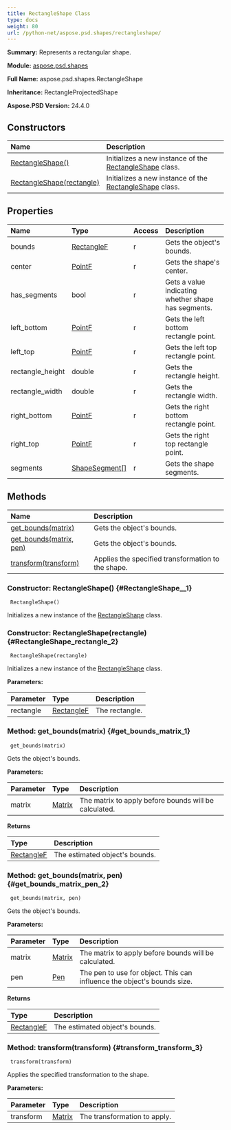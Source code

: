 ```yaml
---
title: RectangleShape Class
type: docs
weight: 80
url: /python-net/aspose.psd.shapes/rectangleshape/
---
```


**Summary:** Represents a rectangular shape.

**Module:** [aspose.psd.shapes](/psd/python-net/aspose.psd.shapes/)

**Full Name:** aspose.psd.shapes.RectangleShape

**Inheritance:** RectangleProjectedShape

**Aspose.PSD Version:** 24.4.0

## **Constructors**
| **Name** | **Description** |
| :- | :- |
| [RectangleShape()](#RectangleShape__1) | Initializes a new instance of the [RectangleShape](/psd/python-net/aspose.psd.shapes/rectangleshape/) class. |
| [RectangleShape(rectangle)](#RectangleShape_rectangle_2) | Initializes a new instance of the [RectangleShape](/psd/python-net/aspose.psd.shapes/rectangleshape/) class. |
## **Properties**
| **Name** | **Type** | **Access** | **Description** |
| :- | :- | :- | :- |
| bounds | [RectangleF](/psd/python-net/aspose.psd/rectanglef) | r | Gets the object's bounds. |
| center | [PointF](/psd/python-net/aspose.psd/pointf) | r | Gets the shape's center. |
| has_segments | bool | r | Gets a value indicating whether shape has segments. |
| left_bottom | [PointF](/psd/python-net/aspose.psd/pointf) | r | Gets the left bottom rectangle point. |
| left_top | [PointF](/psd/python-net/aspose.psd/pointf) | r | Gets the left top rectangle point. |
| rectangle_height | double | r | Gets the rectangle height. |
| rectangle_width | double | r | Gets the rectangle width. |
| right_bottom | [PointF](/psd/python-net/aspose.psd/pointf) | r | Gets the right bottom rectangle point. |
| right_top | [PointF](/psd/python-net/aspose.psd/pointf) | r | Gets the right top rectangle point. |
| segments | [ShapeSegment[]](/psd/python-net/aspose.psd/shapesegment) | r | Gets the shape segments. |
## **Methods**
| **Name** | **Description** |
| :- | :- |
| [get_bounds(matrix)](#get_bounds_matrix_1) | Gets the object's bounds. |
| [get_bounds(matrix, pen)](#get_bounds_matrix_pen_2) | Gets the object's bounds. |
| [transform(transform)](#transform_transform_3) | Applies the specified transformation to the shape. |


### Constructor: RectangleShape() {#RectangleShape__1}


```
 RectangleShape() 
```

Initializes a new instance of the [RectangleShape](/psd/python-net/aspose.psd.shapes/rectangleshape/) class.

### Constructor: RectangleShape(rectangle) {#RectangleShape_rectangle_2}


```
 RectangleShape(rectangle) 
```

Initializes a new instance of the [RectangleShape](/psd/python-net/aspose.psd.shapes/rectangleshape/) class.

**Parameters:**

| Parameter | Type | Description |
| :- | :- | :- |
| rectangle | [RectangleF](/psd/python-net/aspose.psd/rectanglef) | The rectangle. |

### Method: get_bounds(matrix) {#get_bounds_matrix_1}


```
 get_bounds(matrix) 
```

Gets the object's bounds.

**Parameters:**

| Parameter | Type | Description |
| :- | :- | :- |
| matrix | [Matrix](/psd/python-net/aspose.psd/matrix) | The matrix to apply before bounds will be calculated. |

**Returns**

| Type | Description |
| :- | :- |
| [RectangleF](/psd/python-net/aspose.psd/rectanglef) | The estimated object's bounds. |


### Method: get_bounds(matrix, pen) {#get_bounds_matrix_pen_2}


```
 get_bounds(matrix, pen) 
```

Gets the object's bounds.

**Parameters:**

| Parameter | Type | Description |
| :- | :- | :- |
| matrix | [Matrix](/psd/python-net/aspose.psd/matrix) | The matrix to apply before bounds will be calculated. |
| pen | [Pen](/psd/python-net/aspose.psd/pen) | The pen to use for object. This can influence the object's bounds size. |

**Returns**

| Type | Description |
| :- | :- |
| [RectangleF](/psd/python-net/aspose.psd/rectanglef) | The estimated object's bounds. |


### Method: transform(transform) {#transform_transform_3}


```
 transform(transform) 
```

Applies the specified transformation to the shape.

**Parameters:**

| Parameter | Type | Description |
| :- | :- | :- |
| transform | [Matrix](/psd/python-net/aspose.psd/matrix) | The transformation to apply. |

